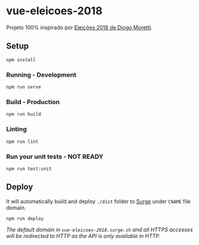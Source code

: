 # vue-eleicoes-2018

Projeto 100% inspirado por [Eleições 2018 de Diogo Moretti](https://github.com/diogomoretti/eleicoes2018).

## Setup
```
npm install
```

### Running - Development
```
npm run serve
```

### Build - Production
```
npm run build
```

### Linting
```
npm run lint
```

### Run your unit tests - NOT READY
```
npm run test:unit
```

## Deploy
It will automatically build and deploy `./dist` folder to [Surge](https://surge.sh) under `CNAME` file domain.
```
npm run deploy
```

*The default domain in `vue-eleicoes-2018.surge.sh` and all HTTPS accesses will be redirected to HTTP as the API is only available in HTTP.*
